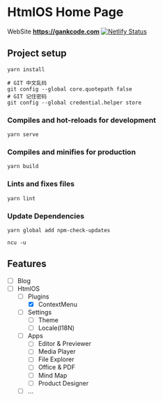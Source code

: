# HtmlOS Home Page


WebSite **https://gankcode.com** [![Netlify Status](https://api.netlify.com/api/v1/badges/e5701df2-6cdd-4faa-a1ea-5d9af84d536c/deploy-status)](https://app.netlify.com/sites/gankcode/deploys)


## Project setup
```
yarn install

```

```
# GIT 中文乱码
git config --global core.quotepath false
# GIT 记住密码
git config --global credential.helper store
```

### Compiles and hot-reloads for development
```
yarn serve
```

### Compiles and minifies for production
```
yarn build
```

### Lints and fixes files
```
yarn lint
```

###  Update Dependencies

```
yarn global add npm-check-updates

ncu -u
```

## Features

- [ ] Blog
- [ ] HtmlOS
    - [ ] Plugins
        - [X] ContextMenu
    - [ ] Settings
        - [ ] Theme
        - [ ] Locale(I18N)
    - [ ] Apps
        - [ ] Editor & Previewer
        - [ ] Media Player
        - [ ] File Explorer
        - [ ] Office & PDF
        - [ ] Mind Map
        - [ ] Product Designer
    - [ ] ...